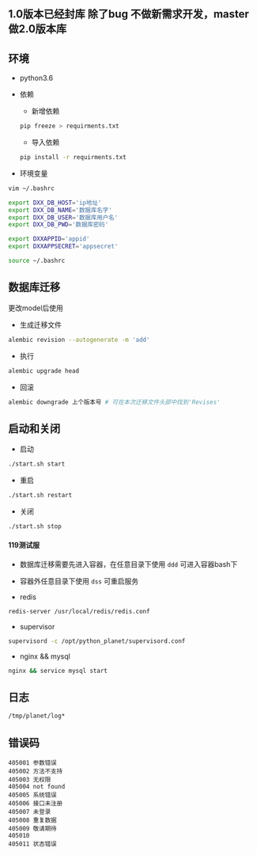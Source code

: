 
## 1.0版本已经封库 除了bug 不做新需求开发，master 做2.0版本库  

##  环境

- python3.6

- 依赖
    - 新增依赖
    ```bash
    pip freeze > requirments.txt
    ```
    - 导入依赖
    ```bash
    pip install -r requirments.txt
    ```

- 环境变量


```bash
vim ~/.bashrc
```
```bash
export DXX_DB_HOST='ip地址'
export DXX_DB_NAME='数据库名字'
export DXX_DB_USER='数据库用户名'
export DXX_DB_PWD='数据库密码'

export DXXAPPID='appid'
export DXXAPPSECRET='appsecret'

```

```bash
source ~/.bashrc
```

## 数据库迁移

更改model后使用

- 生成迁移文件

```bash
alembic revision --autogenerate -m 'add'
```

- 执行
```bash
alembic upgrade head
```

- 回滚
```bash
alembic downgrade 上个版本号 # 可在本次迁移文件头部中找到'Revises' 
```

## 启动和关闭
- 启动
```bash
./start.sh start
```

- 重启
```bash
./start.sh restart
```
- 关闭
```bash
./start.sh stop
```
#### 119测试服

- 数据库迁移需要先进入容器，在任意目录下使用 `ddd` 可进入容器bash下

- 容器外任意目录下使用 `dss` 可重启服务

- redis
```bash
redis-server /usr/local/redis/redis.conf
```

- supervisor
```bash
supervisord -c /opt/python_planet/supervisord.conf
```

- nginx && mysql
```bash
nginx && service mysql start
```

## 日志

```bash
/tmp/planet/log*
```
## 错误码
```
405001 参数错误
405002 方法不支持
405003 无权限
405004 not found
405005 系统错误
405006 接口未注册
405007 未登录
405008 重复数据
405009 敬请期待
405010
405011 状态错误
```

